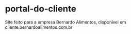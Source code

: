 # portal-do-cliente
 Site feito para a empresa Bernardo Alimentos, disponível em cliente.bernardoalimentos.com.br
